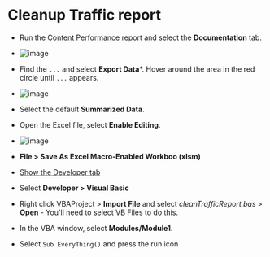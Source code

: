 # Cleanup Traffic report

* Run the [Content Performance report](https://aka.ms/contentperformancedashboard) and select the **Documentation** tab.
* ![image](https://user-images.githubusercontent.com/3605364/120519165-0acda400-c36e-11eb-805f-bc431c8cf9b4.png)
* Find the `...` and select **Export Data***. Hover around the area in the red circle until `...` appears.
* ![image](https://user-images.githubusercontent.com/3605364/120519553-74e64900-c36e-11eb-9016-9ac35e4b6380.png)
* Select the default **Summarized Data**.
* Open the Excel file, select **Enable Editing**.
* ![image](https://user-images.githubusercontent.com/3605364/120518419-44ea7600-c36d-11eb-9c46-9e3a72799d0a.png)

* **File > Save As Excel Macro-Enabled Workboo (xlsm)**
* [Show the Developer tab](https://support.microsoft.com/en-us/topic/show-the-developer-tab-e1192344-5e56-4d45-931b-e5fd9bea2d45)
* Select **Developer > Visual Basic**
* Right click VBAProject > **Import File** and select *cleanTrafficReport.bas*  > **Open** - You'll need to select VB Files to do this.
* In the VBA window, select **Modules/Module1**.
* Select `Sub EveryThing()` and press the run icon
